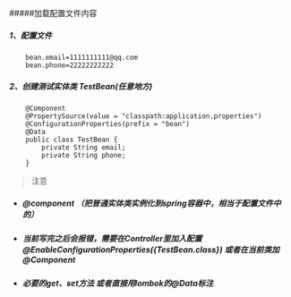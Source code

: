 #####加载配置文件内容
##### 1、配置文件 
        bean.email=1111111111@qq.com
        bean.phone=22222222222
##### 2、创建测试实体类 TestBean(任意地方)
        @Component 
        @PropertySource(value = "classpath:application.properties")
        @ConfigurationProperties(prefix = "bean") 
        @Data 
        public class TestBean {
            private String email;
            private String phone;
        }
>注意
- ##### @component （把普通实体类实例化到spring容器中，相当于配置文件中的<bean id="" class=""/>）
- ##### 当前写完之后会报错，需要在Controller里加入配置 @EnableConfigurationProperties({TestBean.class}) 或者在当前类加@Component
- ##### 必要的get、set方法 或者直接用lombok的@Data标注